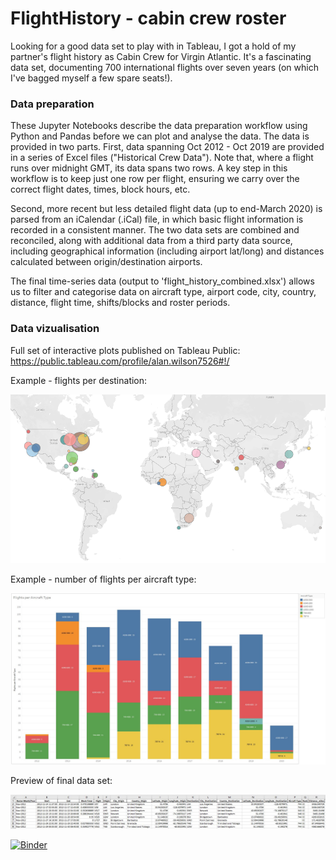 # FlightHistory - cabin crew roster

Looking for a good data set to play with in Tableau, I got a hold of my partner's flight history as Cabin Crew for Virgin Atlantic. It's a fascinating data set, documenting 700 international flights over seven years (on which I've bagged myself a few spare seats!). 

### Data preparation
These Jupyter Notebooks describe the data preparation workflow using Python and Pandas before we can plot and analyse the data. The data is provided in two parts. First, data spanning Oct 2012 - Oct 2019 are provided in a series of Excel files ("Historical Crew Data"). Note that, where a flight runs over midnight GMT, its data spans two rows. A key step in this workflow is to keep just one row per flight, ensuring we carry over the correct flight dates, times, block hours, etc.

Second, more recent but less detailed flight data (up to end-March 2020) is parsed from an iCalendar (.iCal) file, in which basic flight information is recorded in a consistent manner. The two data sets are combined and reconciled, along with additional data from a third party data source, including geographical information (including airport lat/long) and distances calculated between origin/destination airports.

The final time-series data (output to 'flight_history_combined.xlsx') allows us to filter and categorise data on aircraft type, airport code, city, country, distance, flight time, shifts/blocks and roster periods. 

### Data vizualisation
Full set of interactive plots published on Tableau Public: https://public.tableau.com/profile/alan.wilson7526#!/

Example - flights per destination:

![](tableau_plots/Example_destinations.PNG)

Example - number of flights per aircraft type:

![](tableau_plots/Example_flights-per-aircraft-type.JPG)

Preview of final data set:

![](tableau_plots/Example_combined-data-set.JPG)

[![Binder](https://mybinder.org/badge_logo.svg)](https://mybinder.org/v2/gh/awgeo/FlightHistory/master)
